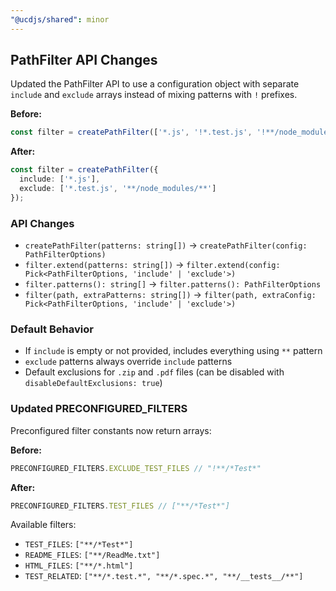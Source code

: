```yaml
---
"@ucdjs/shared": minor
---
```


## PathFilter API Changes

Updated the PathFilter API to use a configuration object with separate `include` and `exclude` arrays instead of mixing patterns with `!` prefixes.

**Before:**
```ts
const filter = createPathFilter(['*.js', '!*.test.js', '!**/node_modules/**']);
```

**After:**
```ts
const filter = createPathFilter({
  include: ['*.js'],
  exclude: ['*.test.js', '**/node_modules/**']
});
```

### API Changes
- `createPathFilter(patterns: string[])` → `createPathFilter(config: PathFilterOptions)`
- `filter.extend(patterns: string[])` → `filter.extend(config: Pick<PathFilterOptions, 'include' | 'exclude'>)`
- `filter.patterns(): string[]` → `filter.patterns(): PathFilterOptions`
- `filter(path, extraPatterns: string[])` → `filter(path, extraConfig: Pick<PathFilterOptions, 'include' | 'exclude'>)`

### Default Behavior
- If `include` is empty or not provided, includes everything using `**` pattern
- `exclude` patterns always override `include` patterns
- Default exclusions for `.zip` and `.pdf` files (can be disabled with `disableDefaultExclusions: true`)

### Updated PRECONFIGURED_FILTERS

Preconfigured filter constants now return arrays:

**Before:**
```ts
PRECONFIGURED_FILTERS.EXCLUDE_TEST_FILES // "!**/*Test*"
```

**After:**
```ts
PRECONFIGURED_FILTERS.TEST_FILES // ["**/*Test*"]
```

Available filters:
- `TEST_FILES`: `["**/*Test*"]`
- `README_FILES`: `["**/ReadMe.txt"]` 
- `HTML_FILES`: `["**/*.html"]`
- `TEST_RELATED`: `["**/*.test.*", "**/*.spec.*", "**/__tests__/**"]`
